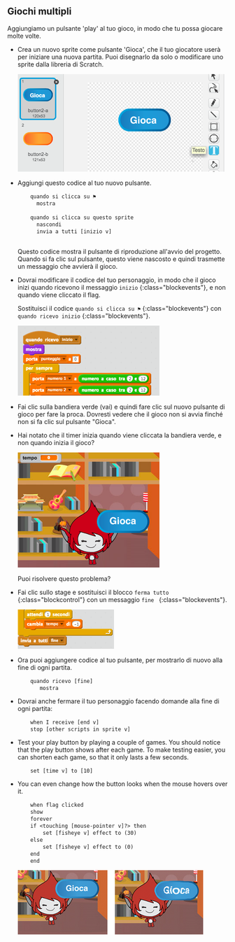 ## Giochi multipli

Aggiungiamo un pulsante 'play' al tuo gioco, in modo che tu possa giocare molte volte.

+ Crea un nuovo sprite come pulsante 'Gioca', che il tuo giocatore userà per iniziare una nuova partita. Puoi disegnarlo da solo o modificare uno sprite dalla libreria di Scratch.
    
    ![screenshot](images/brain-play.png)

+ Aggiungi questo codice al tuo nuovo pulsante.
    
    ```blocks
        quando si clicca su ⚑
          mostra
          
        quando si clicca su questo sprite
          nascondi
          invia a tutti [inizio v]
             
    ```
    
    Questo codice mostra il pulsante di riproduzione all'avvio del progetto. Quando si fa clic sul pulsante, questo viene nascosto e quindi trasmette un messaggio che avvierà il gioco.

+ Dovrai modificare il codice del tuo personaggio, in modo che il gioco inizi quando ricevono il messaggio `inizio` {:class="blockevents"}, e non quando viene cliccato il flag.
    
    Sostituisci il codice `quando si clicca su ⚑` {:class="blockevents"} con `quando ricevo inizio` {:class="blockevents"}.
    
    ![screenshot](images/brain-start.png)

+ Fai clic sulla bandiera verde (vai) e quindi fare clic sul nuovo pulsante di gioco per fare la proca. Dovresti vedere che il gioco non si avvia finché non si fa clic sul pulsante "Gioca".

+ Hai notato che il timer inizia quando viene cliccata la bandiera verde, e non quando inizia il gioco?
    
    ![screenshot](images/brain-timer-bug.png)
    
    Puoi risolvere questo problema?

+ Fai clic sullo stage e sostituisci il blocco `ferma tutto` {:class="blockcontrol"} con un messaggio `fine ` {:class="blockevents"}.
    
    ![screenshot](images/brain-end.png)

+ Ora puoi aggiungere codice al tuo pulsante, per mostrarlo di nuovo alla fine di ogni partita.
    
    ```blocks
        quando ricevo [fine]
           mostra
    ```

+ Dovrai anche fermare il tuo personaggio facendo domande alla fine di ogni partita:
    
    ```blocks
        when I receive [end v]
        stop [other scripts in sprite v]
    ```

+ Test your play button by playing a couple of games. You should notice that the play button shows after each game. To make testing easier, you can shorten each game, so that it only lasts a few seconds.
    
    ```blocks
        set [time v] to [10]
    ```

+ You can even change how the button looks when the mouse hovers over it.
    
    ```blocks
        when flag clicked
        show
        forever
        if <touching [mouse-pointer v]?> then
            set [fisheye v] effect to (30)
        else
            set [fisheye v] effect to (0)
        end
        end
    ```
    
    ![screenshot](images/brain-fisheye.png)
